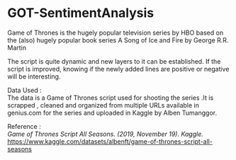 # GOT-SentimentAnalysis

Game of Thrones is the hugely popular television series by HBO based on the (also) hugely popular book series A Song of Ice and Fire by George R.R. Martin

The script is quite dynamic and new layers to it can be established. If the script is improved, knowing if the newly added lines are positive or negative will be interesting.

Data Used :  
The data is a Game of Thrones script used for shooting the series .It is scrapped , cleaned and organized from multiple URLs available in genius.com for the series and uploaded in Kaggle by Alben Tumanggor.

Reference :  
_Game of Thrones Script All Seasons. (2019, November 19). Kaggle._  
https://www.kaggle.com/datasets/albenft/game-of-thrones-script-all-seasons

